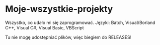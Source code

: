 # Moje-wszystkie-projekty
Wszystko, co udało mi się zaprogramować. Języki: Batch, Visual/Borland C++, Visual C#, Visual Basic, VBScript

Tu nie mogę udostępniać plików, więc biegiem do RELEASES!
